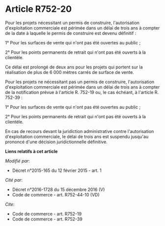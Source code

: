 # Article R752-20

Pour les projets nécessitant un permis de construire, l'autorisation d'exploitation commerciale est périmée dans un délai de
trois ans à compter de la date à laquelle le permis de construire est devenu définitif : 

1° Pour les surfaces de vente qui n'ont pas été ouvertes au public ; 

2° Pour les points permanents de retrait qui n'ont pas été ouverts à la clientèle. 

Ce délai est prolongé de deux ans pour les projets qui portent sur la réalisation de plus de 6 000 mètres carrés de surface
de vente. 

Pour les projets ne nécessitant pas un permis de construire, l'autorisation d'exploitation commerciale est périmée dans un
délai de trois ans à compter de la notification prévue à l'article R. 752-19 ou, le cas échéant, à l'article R. 752-39 : 

1° Pour les surfaces de vente qui n'ont pas été ouvertes au public ; 

2° Pour les points permanents de retrait qui n'ont pas été ouverts à la clientèle. 

En cas de recours devant la juridiction administrative contre l'autorisation d'exploitation commerciale, le délai de trois
ans est suspendu jusqu'au prononcé d'une décision juridictionnelle définitive.

**Liens relatifs à cet article**

_Modifié par_:

  - Décret n°2015-165 du 12 février 2015 - art. 1

_Cité par_:

  - Décret n°2016-1728 du 15 décembre 2016 (V)
  - Code de commerce - art. R752-44-10 (VD)

_Cite_:

  - Code de commerce - art. R752-19
  - Code de commerce - art. R752-39
